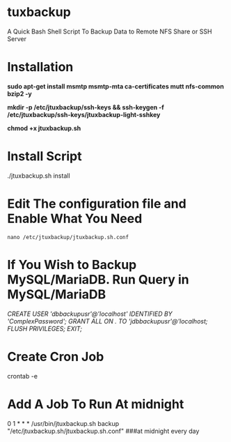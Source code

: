 # tuxbackup
A Quick Bash Shell Script To Backup Data to Remote NFS Share or SSH Server

# Installation
   **sudo apt-get install msmtp msmtp-mta ca-certificates mutt nfs-common bzip2 -y**
   
   **mkdir -p /etc/jtuxbackup/ssh-keys &&  ssh-keygen -f /etc/jtuxbackup/ssh-keys/jtuxbackup-light-sshkey**
   
   **chmod +x jtuxbackup.sh**



# Install Script
  ./jtuxbackup.sh install  
    


# Edit The configuration file and Enable What You Need
    nano /etc/jtuxbackup/jtuxbackup.sh.conf



# If You Wish to Backup MySQL/MariaDB. Run Query in MySQL/MariaDB
   *CREATE USER 'dbbackupusr'@'localhost' IDENTIFIED BY 'ComplexPassword';*
   *GRANT ALL ON *.*  TO 'jdbbackupusr'@'localhost;*
   *FLUSH PRIVILEGES;*
   *EXIT;* 



# Create Cron Job
   crontab -e



# Add A Job To Run At midnight
   0 1 * * *  /usr/bin/jtuxbackup.sh backup "/etc/jtuxbackup.sh/jtuxbackup.sh.conf" ###at midnight every day
